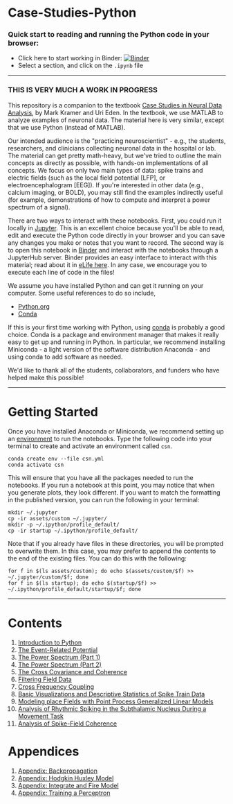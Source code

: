 # Case-Studies-Python

### Quick start to reading and running the Python code in your browser:

- Click here to start working in Binder: [![Binder](https://mybinder.org/badge.svg)](https://mybinder.org/v2/gh/Mark-Kramer/Case-Studies-Python/master?filepath=content)
- Select a section, and click on the `.ipynb` file

----
### THIS IS VERY MUCH A WORK IN PROGRESS

This repository is a companion to the textbook [Case Studies in Neural Data Analysis](https://mitpress.mit.edu/books/case-studies-neural-data-analysis), by Mark Kramer and Uri Eden.  In the textbook, we use MATLAB to analyze examples of neuronal data.  The material here is very similar, except that we use Python (instead of MATLAB).

Our intended audience is the "practicing neuroscientist" - e.g., the students, researchers, and clinicians collecting neuronal data in the hospital or lab.  The material can get pretty math-heavy, but we've tried to outline the main concepts as directly as possible, with hands-on implementations of all concepts.  We focus on only two main types of data: spike trains and electric fields (such as the local field potential [LFP], or electroencephalogram [EEG]).  If you're interested in other data (e.g., calcium imaging, or BOLD), you may still find the examples indirectly useful (for example, demonstrations of how to compute and interpret a power spectrum of a signal).

There are two ways to interact with these notebooks.  First, you could run it locally in <a href="https://jupyter.org/">Jupyter</a>. This is an excellent choice because you'll be able to read, edit and execute the Python code directly in your browser and you can save any changes you make or notes that you want to record.  The second way is to open this notebook in <a href="https://mybinder.org/v2/gh/Mark-Kramer/Case-Studies-Python.git/master?filepath=content">Binder</a> and interact with the notebooks through a JupyterHub server. Binder provides an easy interface to interact with this material; read about it in [eLife here](https://elifesciences.org/labs/a7d53a88/toward-publishing-reproducible-computation-with-binder).  In any case, we encourage you to execute each line of code in the files!

We assume you have installed Python and can get it running on your computer.  Some useful references to do so include,

<ul>
  <li><a href="https://www.python.org/">Python.org</a></li>
  <li><a href="https://conda.io/docs/user-guide/install/index.html">Conda</a></li>
</ul>

If this is your first time working with Python, using <a href="https://conda.io/docs/user-guide/install/index.html">conda</a> is probably a good choice. Conda is a package and environment manager that makes it really easy to get up and running in Python. In particular, we recommend installing Miniconda - a light version of the software distribution Anaconda - and using conda to add software as needed.

We'd like to thank all of the students, collaborators, and funders who have helped make this possible!

---

# Getting Started

Once you have installed Anaconda or Miniconda, we recommend setting up an [environment](https://docs.conda.io/projects/conda/en/latest/user-guide/concepts/environments.html) to run the notebooks. Type the following code into your terminal to create and activate an environment called `csn`. 

```
conda create env --file csn.yml
conda activate csn
```

This will ensure that you have all the packages needed to run the notebooks. If you run a notebook at this point, you may notice that when you generate plots, they look different. If you want to match the formatting in the published version, you can run the following in your terminal:

```
mkdir ~/.jupyter
cp -ir assets/custom ~/.jupyter/
mkdir -p ~/.ipython/profile_default/
cp -ir startup ~/.ipython/profile_default/
```

Note that if you already have files in these directories, you will be prompted to overwrite them. In this case, you may prefer to append the contents to the end of the existing files. You can do this with the following:

```
for f in $(ls assets/custom); do echo $(assets/custom/$f) >> ~/.jupyter/custom/$f; done
for f in $(ls startup); do echo $(startup/$f) >> ~/.ipython/profile_default/startup/$f; done
```

---

# Contents

1. [Introduction to Python](content/01)
2. [The Event-Related Potential](content/02)
3. [The Power Spectrum (Part 1)](content/03)
4. [The Power Spectrum (Part 2)](content/04)
5. [The Cross Covariance and Coherence](content/05)
6. [Filtering Field Data](content/06)
7. [Cross Frequency Coupling](content/07)
8. [Basic Visualizations and Descriptive Statistics of Spike Train Data](content/08)
9. [Modeling place Fields with Point Process Generalized Linear Models](content/09)
10. [Analysis of Rhythmic Spiking in the Subthalamic Nucleus During a Movement Task](content/10)
11. [Analysis of Spike-Field Coherence](content/11)

# Appendices

1. [Appendix: Backpropagation](content/A01)
1. [Appendix: Hodgkin Huxley Model](content/A02)
1. [Appendix: Integrate and Fire Model](content/A03)
1. [Appendix: Training a Perceptron](content/A04)



